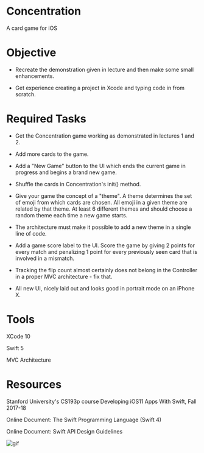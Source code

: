 # Concentration
A card game for iOS


# Objective

- Recreate the demonstration given in lecture and then make some small enhancements.

- Get experience creating a project in Xcode and typing code in from scratch.

# Required Tasks

- Get the Concentration game working as demonstrated in lectures 1 and 2.

- Add more cards to the game.

- Add a "New Game" button to the UI which ends the current game in progress and begins a brand new game.

- Shuffle the cards in Concentration's init() method.

- Give your game the concept of a "theme". A theme determines the set of emoji from which cards are chosen. All emoji in a given theme are related by that theme. At least 6 different themes and should choose a random theme each time a new game starts.

- The architecture must make it possible to add a new theme in a single line of code.

- Add a game score label to the UI. Score the game by giving 2 points for every match and penalizing 1 point for every previously seen card that is involved in a mismatch.

- Tracking the flip count almost certainly does not belong in the Controller in a proper MVC architecture - fix that.

- All new UI, nicely laid out and looks good in portrait mode on an iPhone X.

# Tools
XCode 10

Swift 5

MVC Architecture

# Resources
Stanford University's CS193p course Developing iOS11 Apps With Swift, Fall 2017-18

Online Document: The Swift Programming Language (Swift 4)

Online Document: Swift API Design Guidelines

![gif](concentration.gif)
